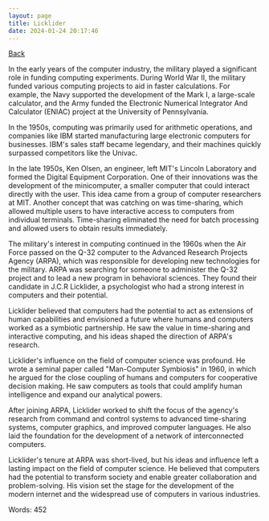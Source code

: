 ```yaml
---
layout: page
title: Licklider
date: 2024-01-24 20:17:46
---
```


[Back](./)


In the early years of the computer industry, the military played a significant role in funding computing experiments. During World War II, the military funded various computing projects to aid in faster calculations. For example, the Navy supported the development of the Mark I, a large-scale calculator, and the Army funded the Electronic Numerical Integrator And Calculator (ENIAC) project at the University of Pennsylvania. 

In the 1950s, computing was primarily used for arithmetic operations, and companies like IBM started manufacturing large electronic computers for businesses. IBM's sales staff became legendary, and their machines quickly surpassed competitors like the Univac. 

In the late 1950s, Ken Olsen, an engineer, left MIT's Lincoln Laboratory and formed the Digital Equipment Corporation. One of their innovations was the development of the minicomputer, a smaller computer that could interact directly with the user. This idea came from a group of computer researchers at MIT. Another concept that was catching on was time-sharing, which allowed multiple users to have interactive access to computers from individual terminals. Time-sharing eliminated the need for batch processing and allowed users to obtain results immediately. 

The military's interest in computing continued in the 1960s when the Air Force passed on the Q-32 computer to the Advanced Research Projects Agency (ARPA), which was responsible for developing new technologies for the military. ARPA was searching for someone to administer the Q-32 project and to lead a new program in behavioral sciences. They found their candidate in J.C.R Licklider, a psychologist who had a strong interest in computers and their potential. 

Licklider believed that computers had the potential to act as extensions of human capabilities and envisioned a future where humans and computers worked as a symbiotic partnership. He saw the value in time-sharing and interactive computing, and his ideas shaped the direction of ARPA's research. 

Licklider's influence on the field of computer science was profound. He wrote a seminal paper called "Man-Computer Symbiosis" in 1960, in which he argued for the close coupling of humans and computers for cooperative decision making. He saw computers as tools that could amplify human intelligence and expand our analytical powers. 

After joining ARPA, Licklider worked to shift the focus of the agency's research from command and control systems to advanced time-sharing systems, computer graphics, and improved computer languages. He also laid the foundation for the development of a network of interconnected computers. 

Licklider's tenure at ARPA was short-lived, but his ideas and influence left a lasting impact on the field of computer science. He believed that computers had the potential to transform society and enable greater collaboration and problem-solving. His vision set the stage for the development of the modern internet and the widespread use of computers in various industries.

Words: 452